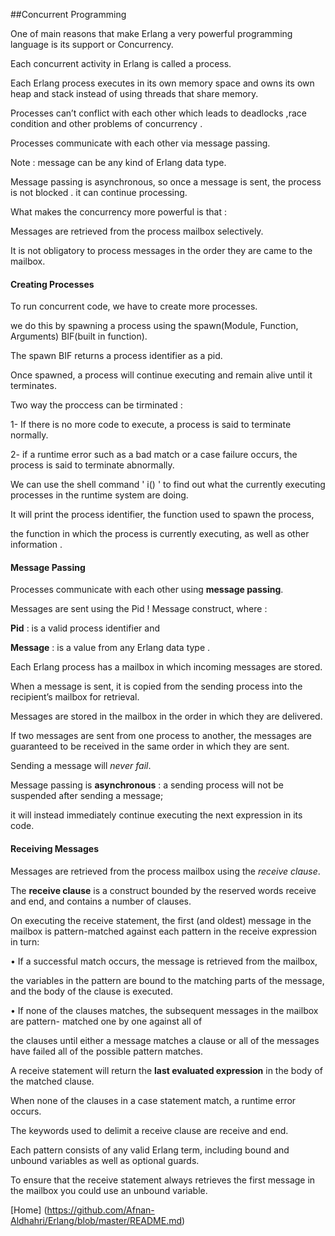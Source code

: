 
##Concurrent Programming

 
One of main reasons that make Erlang a very powerful programming language is its support or Concurrency.

Each concurrent activity in Erlang is called a process. 

Each Erlang process executes in its own memory space and owns its own heap and stack instead of using threads that share memory.

Processes can’t conflict with each other which leads to deadlocks ,race condition and other problems of concurrency .

Processes communicate with each other via message passing.

Note : message can be any kind of Erlang data type.

Message passing is asynchronous, so once a message is sent, the process is not blocked . it can continue processing.

What makes the concurrency more powerful is that :

Messages are retrieved from the process mailbox selectively.

It is not obligatory to process messages in the order they are came to the mailbox.

#### Creating Processes

 To run concurrent code, we have to create more processes. 
 
 we do this by spawning a process using the spawn(Module, Function, Arguments) BIF(built in function).
 
 The spawn BIF returns a process identifier as a pid.
 
Once spawned, a process will continue executing and remain alive until it terminates.

Two way the proccess can be tirminated :

1- If there is no more code to execute, a process is said to terminate normally.

2-  if a runtime error such as a bad match or a case failure occurs, the process is said to terminate abnormally.

We can use the shell command ' i() ' to find out what the currently executing processes in the runtime system are doing. 

It will print the process identifier, the function used to spawn the process,

the function in which the process is currently executing, as well as other information .

#### Message Passing

Processes communicate with each other using **message passing**. 

Messages are sent using the Pid ! Message construct, where :

**Pid** : is a valid process identifier and

**Message** : is a value from any Erlang data type .

Each Erlang process has a mailbox in which incoming messages are stored.

When a message is sent, it is copied from the sending process into the recipient’s mailbox for retrieval.

Messages are stored in the mailbox in the order in which they are delivered.

If two messages are sent from one process to another, the messages are guaranteed to be received in the same order in which they are sent.

Sending a message will *never fail*.

Message passing is **asynchronous** : a sending process will not be suspended after sending a message; 

it will instead immediately continue executing the next expression in its code.

#### Receiving Messages

Messages are retrieved from the process mailbox using the *receive clause*. 

The **receive clause** is a construct bounded by the reserved words receive and end, and contains a number of clauses.

On executing the receive statement, the first (and oldest) message in the mailbox is pattern-matched against each pattern in the receive expression in turn:

• If a successful match occurs, the message is retrieved from the mailbox, 

  the variables in the pattern are bound to the matching parts of the message, and the body of the clause is executed.
  
• If none of the clauses matches, the subsequent messages in the mailbox are pattern- matched one by one against all of 

 the clauses until either a message matches a clause or all of the messages have failed all of the possible pattern matches.
 
 A receive statement will return the **last evaluated expression** in the body of the matched clause.
 
 When none of the clauses in a case statement match, a runtime error occurs.
 
 The keywords used to delimit a receive clause are receive and end.
 
 Each pattern consists of any valid Erlang term, including bound and unbound variables as well as optional guards.

To ensure that the receive statement always retrieves the first message in the mailbox you could use an unbound variable.

[Home] (https://github.com/Afnan-Aldhahri/Erlang/blob/master/README.md) 
